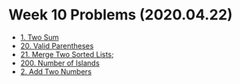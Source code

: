 # Week 10 Problems (2020.04.22)

- [1. Two Sum](https://leetcode.com/problems/two-sum/)
- [20. Valid Parentheses](https://leetcode.com/problems/valid-parentheses/)
- [21. Merge Two Sorted Lists](https://leetcode.com/problems/merge-two-sorted-lists/);
- [200. Number of Islands](https://leetcode.com/problems/number-of-islands/)
- [2. Add Two Numbers](https://leetcode.com/problems/add-two-numbers/)
